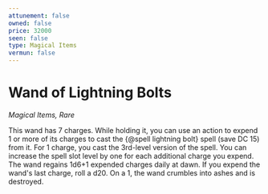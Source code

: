 ```yaml
---
attunement: false
owned: false
price: 32000
seen: false
type: Magical Items
vermun: false
---
```

# Wand of Lightning Bolts

*Magical Items, Rare*

This wand has 7 charges. While holding it, you can use an action to expend 1 or more of its charges to cast the {@spell lightning bolt} spell (save DC 15) from it. For 1 charge, you cast the 3rd-level version of the spell. You can increase the spell slot level by one for each additional charge you expend. The wand regains 1d6+1 expended charges daily at dawn. If you expend the wand's last charge, roll a d20. On a 1, the wand crumbles into ashes and is destroyed.